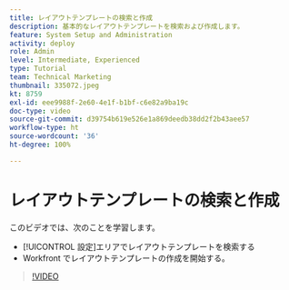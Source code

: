 ```yaml
---
title: レイアウトテンプレートの検索と作成
description: 基本的なレイアウトテンプレートを検索および作成します。
feature: System Setup and Administration
activity: deploy
role: Admin
level: Intermediate, Experienced
type: Tutorial
team: Technical Marketing
thumbnail: 335072.jpeg
kt: 8759
exl-id: eee9988f-2e60-4e1f-b1bf-c6e82a9ba19c
doc-type: video
source-git-commit: d39754b619e526e1a869deedb38dd2f2b43aee57
workflow-type: ht
source-wordcount: '36'
ht-degree: 100%

---
```


# レイアウトテンプレートの検索と作成

このビデオでは、次のことを学習します。

* [!UICONTROL 設定]エリアでレイアウトテンプレートを検索する
* Workfront でレイアウトテンプレートの作成を開始する。

>[!VIDEO](https://video.tv.adobe.com/v/335072/?quality=12)
